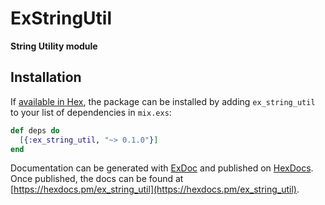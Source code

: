 # ExStringUtil

**String Utility module**

## Installation

If [available in Hex](https://hex.pm/docs/publish), the package can be installed
by adding `ex_string_util` to your list of dependencies in `mix.exs`:

```elixir
def deps do
  [{:ex_string_util, "~> 0.1.0"}]
end
```

Documentation can be generated with [ExDoc](https://github.com/elixir-lang/ex_doc)
and published on [HexDocs](https://hexdocs.pm). Once published, the docs can
be found at [https://hexdocs.pm/ex_string_util](https://hexdocs.pm/ex_string_util).
